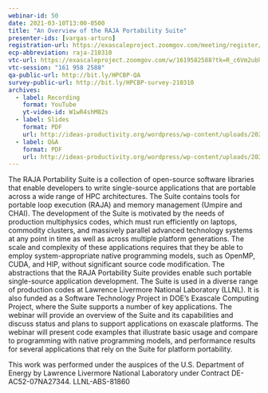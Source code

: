 ```yaml
---
webinar-id: 50
date: 2021-03-10T13:00-0500
title: "An Overview of the RAJA Portability Suite"
presenter-ids: [vargas-arturo]
registration-url: https://exascaleproject.zoomgov.com/meeting/register/vJIsfuygrD4iEgymQBt-3uI4cHjCe-cMTyY
ecp-abbreviation: raja-210310
vtc-url: https://exascaleproject.zoomgov.com/w/1619582588?tk=R_c6Vm2ubhOPxwxt-1Gl2g_XGluUGXwdxzk7JIBbycU.DQIAAAAAYIjefBZtRlZ6c1FBNFN4Nm13T0dnV3JweHdBAAAAAAAAAAAAAAAAAAAAAAAAAAAA
vtc-session: "161 958 2588"
qa-public-url: http://bit.ly/HPCBP-QA
survey-public-url: http://bit.ly/HPCBP-survey-210310
archives:
  - label: Recording
    format: YouTube
    yt-video-id: W1wR4shM82s
  - label: Slides
    format: PDF
    url: http://ideas-productivity.org/wordpress/wp-content/uploads/2021/03/webinar050-raja.pdf
  - label: Q&A
    format: PDF
    url: http://ideas-productivity.org/wordpress/wp-content/uploads/2021/03/webinar050-raja-qa.pdf
---
```

The RAJA Portability Suite is a collection of open-source software libraries that enable developers to write single-source applications that are portable across a wide range of HPC architectures. The Suite contains tools for portable loop execution (RAJA) and memory management (Umpire and CHAI). The development of the Suite is motivated by the needs of production multiphysics codes, which must run efficiently on laptops, commodity clusters, and massively parallel advanced technology systems at any point in time as well as across multiple platform generations. The scale and complexity of these applications requires that they be able to employ system-appropriate native programming models, such as OpenMP, CUDA, and HIP, without significant source code modification. The abstractions that the RAJA Portability Suite provides enable such portable single-source application development. The Suite is used in a diverse range of production codes at Lawrence Livermore National Laboratory (LLNL). It is also funded as a Software Technology Project in DOE’s Exascale Computing Project, where the Suite supports a number of key applications. The webinar will provide an overview of the Suite and its capabilities and discuss status and plans to support applications on exascale platforms. The webinar will present code examples that illustrate basic usage and compare to programming with native programming models, and performance results for several applications that rely on the Suite for platform portability.

This work was performed under the auspices of the U.S. Department of Energy by Lawrence Livermore National Laboratory under Contract DE-AC52-07NA27344. LLNL-ABS-81860